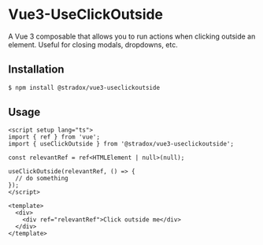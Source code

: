 # Vue3-UseClickOutside

A Vue 3 composable that allows you to run actions when clicking outside an element. Useful for closing modals, dropdowns, etc.

## Installation

```bash
$ npm install @stradox/vue3-useclickoutside
```

## Usage

```vue
<script setup lang="ts">
import { ref } from 'vue';
import { useClickOutside } from '@stradox/vue3-useclickoutside';

const relevantRef = ref<HTMLElement | null>(null);

useClickOutside(relevantRef, () => {
  // do something
});
</script>

<template>
  <div>
    <div ref="relevantRef">Click outside me</div>
  </div>
</template>
```